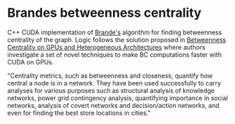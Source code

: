 # Brandes betweenness centrality

C++ CUDA implementation of [Brande's](https://www.tandfonline.com/doi/abs/10.1080/0022250X.2001.9990249) algorithm for finding betweenness centrality of the graph. Logic follows the solution proposed in [Betweenness Centrality on GPUs and Heterogeneous
Architectures](https://citeseerx.ist.psu.edu/viewdoc/download?doi=10.1.1.301.6142&rep=rep1&type=pdf) where authors investigate a set of novel techniques to make BC computations faster with CUDA on GPUs.

"Centrality metrics, such as betweenness and closeness, quantify how central a node is in a network. They have been used successfully to carry analyses for various purposes such as structural analysis of knowledge networks, power grid contingency analysis, quantifying importance in social networks, analysis of covert networks and decision/action networks, and even for finding the best store locations in cities." 

